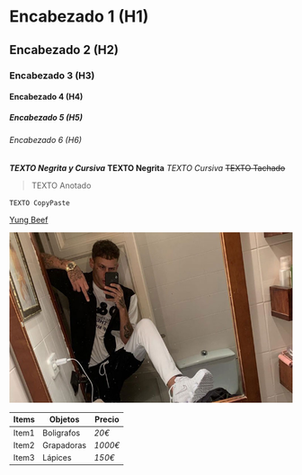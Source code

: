 # Encabezado 1 (H1)
## Encabezado 2 (H2)
### Encabezado 3 (H3)
#### Encabezado 4 (H4)
##### Encabezado 5 (H5)
###### Encabezado 6 (H6)

***TEXTO Negrita y Cursiva***
**TEXTO Negrita**
*TEXTO Cursiva*
~~TEXTO Tachado~~
>TEXTO Anotado

```
TEXTO CopyPaste
```

[Yung Beef](https://es.wikipedia.org/wiki/Yung_Beef)

![Yung Beef](img/yung-beef-javielito-en-la-cara.jpg)

| **Items** | **Objetos** | **Precio** |
| --------  | --------  | --------  |
| Item1  | Boligrafos  | *20€*  |
| Item2  | Grapadoras | *1000€*  |
| Item3  | Lápices  | *150€*  |